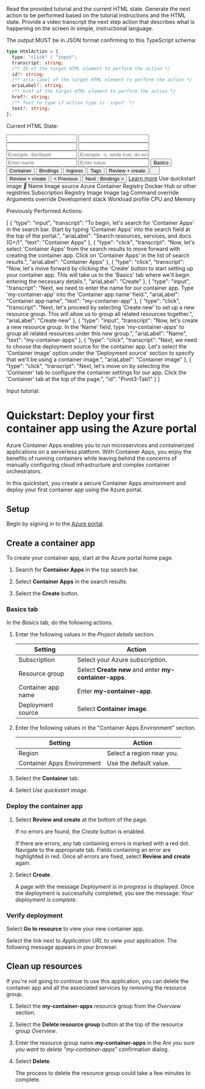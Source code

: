 
Read the provided tutorial and the current HTML state. Generate the next action to be performed based on the tutorial instructions and the HTML state. Provide a video transcript the next step action that describes what is happening on the screen in simple, instructional language.

The output MUST be in JSON format confirming to this TypeScript schema:

```typescript
type HtmlAction = {
  type: "click" | "input";
  transcript: string;
  /** ID of the target HTML element to perform the action */
  id?: string;
  /** aria-label of the target HTML element to perform the action */
  ariaLabel?: string;
  /** href of the target HTML element to perform the action */
  href?: string;
  /** Text to type if action type is 'input' */
  text?: string;
};
```

Current HTML State:

<input id="checkbox-53" aria-label="Use quickstart image">
<input id="TextField57" aria-label="Name">
<input id="ChoiceGroup65-acr">
<input id="ChoiceGroup65-nonAcr">
<input id="TextField86" placeholder="Example: /bin/bash" aria-label="Command override">
<input id="TextField94" placeholder="Example: -c, while true; do echo hello; sleep 10; done" aria-label="Arguments override">
<input id="name-0" placeholder="Enter name" aria-label="Name">
<input id="value-0" placeholder="Enter value" aria-label="Value">
<button id="Pivot3-Tab0"> Basics</button>
<button id="Pivot3-Tab1"> Container</button>
<button id="Pivot3-Tab2"> Bindings</button>
<button id="Pivot3-Tab3"> Ingress</button>
<button id="Pivot3-Tab4"> Tags</button>
<button id="Pivot3-Tab5"> Review + create</button>
<button><i></i></button>
<button><span id="id__131">Review + create</button>
<button><span id="id__134">&lt; Previous</button>
<button><span id="id__137">Next : Bindings &gt;</button>
<a href="https://go.microsoft.com/fwlink/?linkid=2209014">Learn more</a>
<label id="label50" aria-label="Use quickstart image">Use quickstart image</label>
<label><i></i></label>
<label id="label54" aria-label="Name">Name</label>
<label id="label62" aria-label="Image source">Image source</label>
<label><span id="ChoiceGroupLabel66-acr">Azure Container Registry</label>
<label><span id="ChoiceGroupLabel66-nonAcr">Docker Hub or other registries</label>
<label id="label67" aria-label="Subscription">Subscription</label>
<label id="label71" aria-label="Registry">Registry</label>
<label id="label75" aria-label="Image">Image</label>
<label id="label79" aria-label="Image tag">Image tag</label>
<label id="label83" aria-label="Command override">Command override</label>
<label id="label91" aria-label="Arguments override">Arguments override</label>
<label id="label147" aria-label="Development stack">Development stack</label>
<label id="label261" aria-label="Workload profile">Workload profile</label>
<label id="label343" aria-label="CPU and Memory">CPU and Memory</label>


Previously Performed Actions:

[
    {
        "type": "input",
        "transcript": "To begin, let's search for 'Container Apps' in the search bar. Start by typing 'Container Apps' into the search field at the top of the portal.",
        "ariaLabel": "Search resources, services, and docs (G+/)",
        "text": "Container Apps"
    },
    {
        "type": "click",
        "transcript": "Now, let's select 'Container Apps' from the search results to move forward with creating the container app. Click on 'Container Apps' in the list of search results.",
        "ariaLabel": "Container Apps"
    },
    {
        "type": "click",
        "transcript": "Now, let's move forward by clicking the 'Create' button to start setting up your container app. This will take us to the 'Basics' tab where we'll begin entering the necessary details.",
        "ariaLabel": "Create"
    },
    {
        "type": "input",
        "transcript": "Next, we need to enter the name for our container app. Type 'my-container-app' into the 'Container app name' field.",
        "ariaLabel": "Container app name",
        "text": "my-container-app"
    },
    {
        "type": "click",
        "transcript": "Next, let's proceed by selecting 'Create new' to set up a new resource group. This will allow us to group all related resources together.",
        "ariaLabel": "Create new"
    },
    {
        "type": "input",
        "transcript": "Now, let's create a new resource group. In the 'Name' field, type 'my-container-apps' to group all related resources under this new group.",
        "ariaLabel": "Name",
        "text": "my-container-apps"
    },
    {
        "type": "click",
        "transcript": "Next, we need to choose the deployment source for the container app. Let's select the 'Container image' option under the 'Deployment source' section to specify that we'll be using a container image.",
        "ariaLabel": "Container image"
    },
    {
      "type": "click",
      "transcript": "Next, let's move on by selecting the 'Container' tab to configure the container settings for our app. Click the 'Container' tab at the top of the page.",
      "id": "Pivot3-Tab1"
    }
]

Input tutorial:


# Quickstart: Deploy your first container app using the Azure portal

Azure Container Apps enables you to run microservices and containerized applications on a serverless platform. With Container Apps, you enjoy the benefits of running containers while leaving behind the concerns of manually configuring cloud infrastructure and complex container orchestrators.

In this quickstart, you create a secure Container Apps environment and deploy your first container app using the Azure portal.

## Setup

Begin by signing in to the [Azure portal](https://portal.azure.com).

## Create a container app

To create your container app, start at the Azure portal home page.

1. Search for **Container Apps** in the top search bar.

1. Select **Container Apps** in the search results.

1. Select the **Create** button.

### Basics tab

In the _Basics_ tab, do the following actions.

1. Enter the following values in the _Project details_ section.

   | Setting            | Action                                                 |
   | ------------------ | ------------------------------------------------------ |
   | Subscription       | Select your Azure subscription.                        |
   | Resource group     | Select **Create new** and enter **my-container-apps**. |
   | Container app name | Enter **my-container-app**.                            |
   | Deployment source  | Select **Container image**.                            |

1. Enter the following values in the "Container Apps Environment" section.

   | Setting                    | Action                    |
   | -------------------------- | ------------------------- |
   | Region                     | Select a region near you. |
   | Container Apps Environment | Use the default value.    |

1. Select the **Container** tab.

1. Select _Use quickstart image_.

### Deploy the container app

1. Select **Review and create** at the bottom of the page.

   If no errors are found, the _Create_ button is enabled.

   If there are errors, any tab containing errors is marked with a red dot. Navigate to the appropriate tab. Fields containing an error are highlighted in red. Once all errors are fixed, select **Review and create** again.

1. Select **Create**.

   A page with the message _Deployment is in progress_ is displayed. Once the deployment is successfully completed, you see the message: _Your deployment is complete_.

### Verify deployment

Select **Go to resource** to view your new container app.

Select the link next to _Application URL_ to view your application. The following message appears in your browser.

## Clean up resources

If you're not going to continue to use this application, you can delete the container app and all the associated services by removing the resource group.

1. Select the **my-container-apps** resource group from the _Overview_ section.
1. Select the **Delete resource group** button at the top of the resource group _Overview_.
1. Enter the resource group name **my-container-apps** in the _Are you sure you want to delete "my-container-apps"_ confirmation dialog.
1. Select **Delete**.

   The process to delete the resource group could take a few minutes to complete.